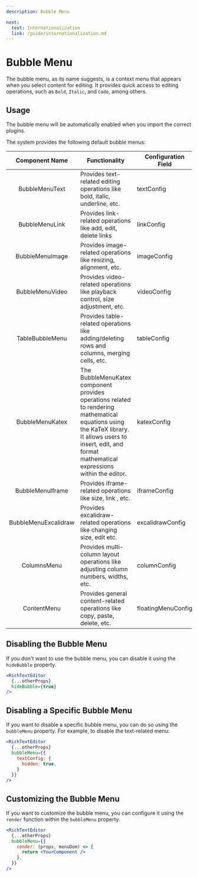 ```yaml
---
description: Bubble Menu

next:
  text: Internationalization
  link: /guide/internationalization.md
---
```


# Bubble Menu

The bubble menu, as its name suggests, is a context menu that appears when you select content for editing. It provides quick access to editing operations, such as `Bold`, `Italic`, and `Code`, among others.

## Usage

The bubble menu will be automatically enabled when you import the correct plugins.

The system provides the following default bubble menus:

| Component Name  | Functionality                                                                                | Configuration Field |
|:---------------:|----------------------------------------------------------------------------------------------|---------------------|
| BubbleMenuText  | Provides text-related editing operations like bold, italic, underline, etc.                  | textConfig          |
| BubbleMenuLink  | Provides link-related operations like add, edit, delete links                                | linkConfig          |
| BubbleMenuImage | Provides image-related operations like resizing, alignment, etc.                             | imageConfig         |
| BubbleMenuVideo | Provides video-related operations like playback control, size adjustment, etc.               | videoConfig         |
| TableBubbleMenu | Provides table-related operations like adding/deleting rows and columns, merging cells, etc. | tableConfig         |
| BubbleMenuKatex | The BubbleMenuKatex component provides operations related to rendering mathematical equations using the KaTeX library. It allows users to insert, edit, and format mathematical expressions within the editor. | katexConfig         |
|   BubbleMenuIframe     | Provides iframe-related  operations like size, link , etc.  | iframeConfig          |
|   BubbleMenuExcalidraw     | Provides excalidraw-related operations like changing size, edit etc.   | excalidrawConfig          |
|   ColumnsMenu   | Provides multi-column layout operations like adjusting column numbers, widths, etc.          | columnConfig        |
|   ContentMenu   | Provides general content-related operations like copy, paste, delete, etc.                   | floatingMenuConfig  |

## Disabling the Bubble Menu

If you don't want to use the bubble menu, you can disable it using the `hideBubble` property.

```jsx
<RichTextEditor
  {...otherProps}
  hideBubble={true}
/>
```

## Disabling a Specific Bubble Menu

If you want to disable a specific bubble menu, you can do so using the `bubbleMenu` property. For example, to disable the text-related menu:

```jsx
<RichTextEditor
  {...otherProps}
  bubbleMenu={{
    textConfig: {
      hidden: true,
    }
  }}
/>
```

## Customizing the Bubble Menu

If you want to customize the bubble menu, you can configure it using the `render` function within the `bubbleMenu` property.

```jsx
<RichTextEditor
  {...otherProps}
  bubbleMenu={{
    render: (props, menuDom) => {
      return <YourComponent />
    },
  }}
/>
```
